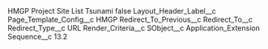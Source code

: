 <?xml version="1.0" encoding="UTF-8"?>
<CustomMetadata xmlns="http://soap.sforce.com/2006/04/metadata" xmlns:xsi="http://www.w3.org/2001/XMLSchema-instance" xmlns:xsd="http://www.w3.org/2001/XMLSchema">
    <label>HMGP Project Site List Tsunami</label>
    <protected>false</protected>
    <values>
        <field>Layout_Header_Label__c</field>
        <value xsi:nil="true"/>
    </values>
    <values>
        <field>Page_Template_Config__c</field>
        <value xsi:type="xsd:string">HMGP</value>
    </values>
    <values>
        <field>Redirect_To_Previous__c</field>
        <value xsi:nil="true"/>
    </values>
    <values>
        <field>Redirect_To__c</field>
        <value xsi:nil="true"/>
    </values>
    <values>
        <field>Redirect_Type__c</field>
        <value xsi:type="xsd:string">URL</value>
    </values>
    <values>
        <field>Render_Criteria__c</field>
        <value xsi:nil="true"/>
    </values>
    <values>
        <field>SObject__c</field>
        <value xsi:type="xsd:string">Application_Extension</value>
    </values>
    <values>
        <field>Sequence__c</field>
        <value xsi:type="xsd:double">13.2</value>
    </values>
</CustomMetadata>
